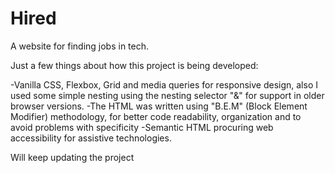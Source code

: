 # Hired

A website for finding jobs in tech.

Just a few things about how this project is being developed:

-Vanilla CSS, Flexbox, Grid and media queries for responsive design, also I used some simple nesting using the nesting selector "&" for support in older browser versions.
-The HTML was written using "B.E.M" (Block Element Modifier) methodology, for better code readability, organization and to avoid problems with specificity
-Semantic HTML procuring web accessibility for assistive technologies.

Will keep updating the project
